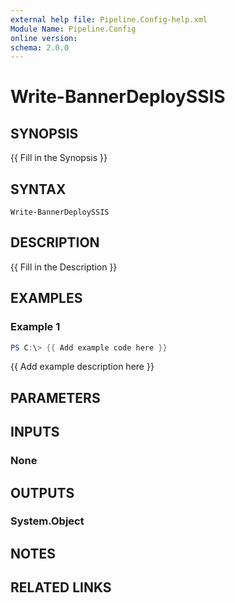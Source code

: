 ```yaml
---
external help file: Pipeline.Config-help.xml
Module Name: Pipeline.Config
online version:
schema: 2.0.0
---
```


# Write-BannerDeploySSIS

## SYNOPSIS
{{ Fill in the Synopsis }}

## SYNTAX

```
Write-BannerDeploySSIS
```

## DESCRIPTION
{{ Fill in the Description }}

## EXAMPLES

### Example 1
```powershell
PS C:\> {{ Add example code here }}
```

{{ Add example description here }}

## PARAMETERS

## INPUTS

### None

## OUTPUTS

### System.Object
## NOTES

## RELATED LINKS
